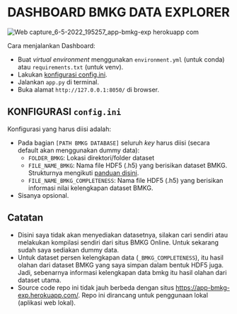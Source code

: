 # DASHBOARD BMKG DATA EXPLORER

![Web capture_6-5-2022_195257_app-bmkg-exp herokuapp com](https://user-images.githubusercontent.com/1007910/167135166-ebb956ef-a80d-4cfe-a840-5d1d4156e7a5.jpeg)

Cara menjalankan Dashboard:

- Buat _virtual environment_ menggunakan `environment.yml` (untuk conda) atau `requirements.txt` (untuk venv).
- Lakukan [konfigurasi config.ini](#konfigurasi-configini).
- Jalankan `app.py` di terminal.
- Buka alamat `http://127.0.0.1:8050/` di browser.

## KONFIGURASI `config.ini`

Konfigurasi yang harus diisi adalah:

- Pada bagian `[PATH BMKG DATABASE]` seluruh _key_ harus diisi (secara default akan menggunakan dummy data):
    - `FOLDER_BMKG`: Lokasi direktori/folder dataset
    - `FILE_NAME_BMKG`: Nama file HDF5 (.h5) yang berisikan dataset BMKG. Strukturnya mengikuti [panduan disini](https://github.com/taruma/dataset/tree/main/bmkg#struktur-file).
    - `FILE_NAME_BMKG_COMPLETENESS`: Nama file HDF5 (.h5) yang berisikan informasi nilai kelengkapan dataset BMKG.
- Sisanya opsional. 

## Catatan

- Disini saya tidak akan menyediakan datasetnya, silakan cari sendiri atau melakukan kompilasi sendiri dari situs BMKG Online. Untuk sekarang sudah saya sediakan dummy data.
- Untuk dataset persen kelengkapan data (`_BMKG_COMPLETENESS`), itu hasil olahan dari dataset BMKG yang saya simpan dalam bentuk HDF5 juga. Jadi, sebenarnya informasi kelengkapan data bmkg itu hasil olahan dari dataset utama.
- Source code repo ini tidak jauh berbeda dengan situs https://app-bmkg-exp.herokuapp.com/. Repo ini dirancang untuk penggunaan lokal (aplikasi web lokal). 
